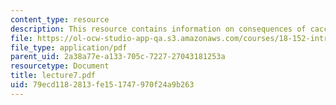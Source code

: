 ```yaml
---
content_type: resource
description: This resource contains information on consequences of cacciopolli.
file: https://ol-ocw-studio-app-qa.s3.amazonaws.com/courses/18-152-introduction-to-partial-differential-equations-fall-2005/79ecd1182813fe151747970f24a9b263_lecture7.pdf
file_type: application/pdf
parent_uid: 2a38a77e-a133-705c-7227-27043181253a
resourcetype: Document
title: lecture7.pdf
uid: 79ecd118-2813-fe15-1747-970f24a9b263
---
```

